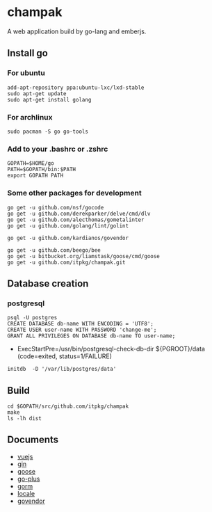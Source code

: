 # champak
A web application build by go-lang and emberjs.

## Install go

### For ubuntu

```
add-apt-repository ppa:ubuntu-lxc/lxd-stable
sudo apt-get update
sudo apt-get install golang
```

### For archlinux

```
sudo pacman -S go go-tools
```

### Add to your .bashrc or .zshrc

```
GOPATH=$HOME/go
PATH=$GOPATH/bin:$PATH
export GOPATH PATH
```

### Some other packages for development

```
go get -u github.com/nsf/gocode
go get -u github.com/derekparker/delve/cmd/dlv
go get -u github.com/alecthomas/gometalinter
go get -u github.com/golang/lint/golint

go get -u github.com/kardianos/govendor

go get -u github.com/beego/bee
go get -u bitbucket.org/liamstask/goose/cmd/goose
go get -u github.com/itpkg/champak.git
```

## Database creation

### postgresql

```
psql -U postgres
CREATE DATABASE db-name WITH ENCODING = 'UTF8';
CREATE USER user-name WITH PASSWORD 'change-me';
GRANT ALL PRIVILEGES ON DATABASE db-name TO user-name;
```

* ExecStartPre=/usr/bin/postgresql-check-db-dir ${PGROOT}/data (code=exited, status=1/FAILURE)

```
initdb  -D '/var/lib/postgres/data'
```

## Build

```
cd $GOPATH/src/github.com/itpkg/champak
make
ls -lh dist
```

## Documents
- [vuejs](http://vuejs.org/guide/)
- [gin](https://github.com/gin-gonic/gin)
- [goose](https://bitbucket.org/liamstask/goose/)
- [go-plus](https://atom.io/packages/go-plus)
- [gorm](http://jinzhu.me/gorm/)
- [locale](https://blog.golang.org/matchlang)
- [govendor](https://github.com/kardianos/govendor)
